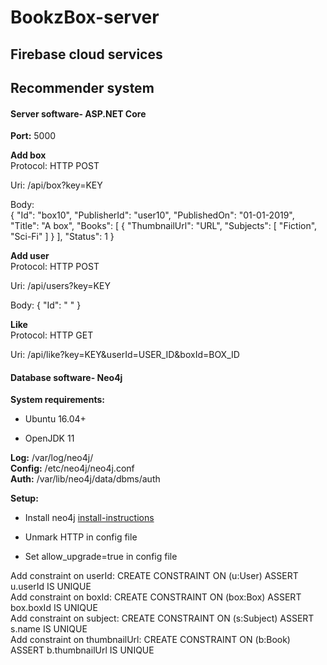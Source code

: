 # BookzBox-server

## Firebase cloud services

## Recommender system

#### Server software- ASP.NET Core
<b>Port:</b> 5000

<b>Add box</b>   
Protocol: HTTP POST

Uri: /api/box?key=KEY

Body:   
{
	"Id": "box10",
	"PublisherId": "user10",
	"PublishedOn": "01-01-2019",
	"Title": "A box",
	"Books": [ { "ThumbnailUrl": "URL", "Subjects": [ "Fiction", "Sci-Fi" ] } ],
	"Status": 1
}

<b>Add user</b>   
Protocol: HTTP POST

Uri: /api/users?key=KEY

Body: { "Id": " " }

<b>Like</b>   
Protocol: HTTP GET

Uri: /api/like?key=KEY&userId=USER_ID&boxId=BOX_ID



#### Database software- Neo4j
<b>System requirements: </b>
  
- Ubuntu 16.04+  

- OpenJDK 11

<b>Log:</b>     /var/log/neo4j/  
<b>Config:</b> /etc/neo4j/neo4j.conf   
<b>Auth:</b> /var/lib/neo4j/data/dbms/auth  

<b>Setup:</b>

- Install neo4j [install-instructions](https://neo4j.com/docs/operations-manual/current/installation/linux/debian/)

- Unmark HTTP in config file

- Set allow_upgrade=true in config file

Add constraint on userId: CREATE CONSTRAINT ON (u:User) ASSERT u.userId IS UNIQUE   
Add constraint on boxId: CREATE CONSTRAINT ON (box:Box) ASSERT box.boxId IS UNIQUE  
Add constraint on subject: CREATE CONSTRAINT ON (s:Subject) ASSERT s.name IS UNIQUE  
Add constraint on thumbnailUrl: CREATE CONSTRAINT ON (b:Book) ASSERT b.thumbnailUrl IS UNIQUE  


